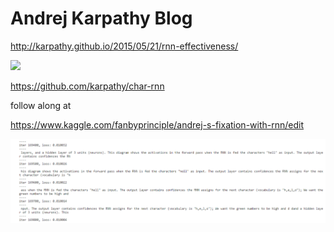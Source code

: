 # Andrej Karpathy Blog

http://karpathy.github.io/2015/05/21/rnn-effectiveness/

![](https://github.com/karpathy/char-rnn)

https://github.com/karpathy/char-rnn

follow along at

https://www.kaggle.com/fanbyprinciple/andrej-s-fixation-with-rnn/edit

![](output.png)